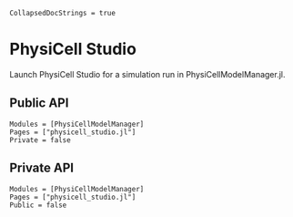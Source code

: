 ```@meta
CollapsedDocStrings = true
```

# PhysiCell Studio

Launch PhysiCell Studio for a simulation run in PhysiCellModelManager.jl.

## Public API
```@autodocs
Modules = [PhysiCellModelManager]
Pages = ["physicell_studio.jl"]
Private = false
```

## Private API
```@autodocs
Modules = [PhysiCellModelManager]
Pages = ["physicell_studio.jl"]
Public = false
```